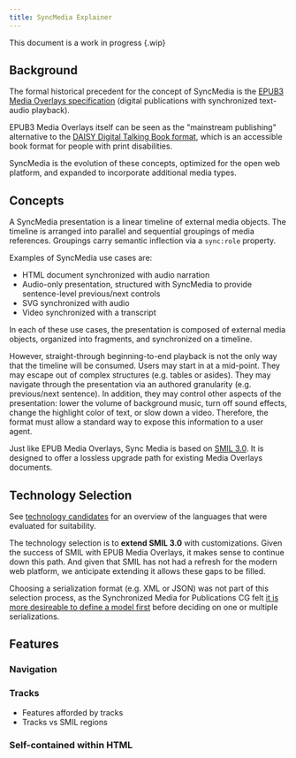 ```yaml
---
title: SyncMedia Explainer
---
```

This document is a work in progress {.wip}

## Background

The formal historical precedent for the concept of SyncMedia is the [EPUB3 Media Overlays specification](http://www.idpf.org/epub/31/spec/epub-mediaoverlays.html) (digital publications with synchronized text-audio playback).

EPUB3 Media Overlays itself can be seen as the "mainstream publishing" alternative to the [DAISY Digital Talking Book format](http://www.daisy.org/daisypedia/daisy-digital-talking-book), which is an accessible book format for people with print disabilities.

SyncMedia is the evolution of these concepts, optimized for the open web platform, and expanded to incorporate additional media types.

## Concepts

A SyncMedia presentation is a linear timeline of external media objects. The timeline is arranged into parallel and sequential groupings of media references. Groupings carry semantic inflection via a `sync:role` property.

Examples of SyncMedia use cases are:
* HTML document synchronized with audio narration
* Audio-only presentation, structured with SyncMedia to provide sentence-level previous/next controls
* SVG synchronized with audio
* Video synchronized with a transcript

In each of these use cases, the presentation is composed of external media objects, organized into fragments, and synchronized on a timeline.

However, straight-through beginning-to-end playback is not the only way that the timeline will be consumed. Users may start in at a mid-point. They may escape out of complex structures (e.g. tables or asides). They may navigate through the presentation via an authored granularity (e.g. previous/next sentence). In addition, they may control other aspects of the presentation: lower the volume of background music, turn off sound effects, change the highlight color of text, or slow down a video. Therefore, the format must allow a standard way to expose this information to a user agent.

Just like EPUB Media Overlays, Sync Media is based on [SMIL 3.0](https://www.w3.org/TR/REC-smil/smil30.html). It is designed to offer a lossless upgrade path for existing Media Overlays documents.


## Technology Selection

See [technology candidates](technology-candidates.html) for an overview of the languages that were evaluated for suitability.

The technology selection is to __extend SMIL 3.0__ with customizations. Given the success of SMIL with EPUB Media Overlays, it makes sense to continue down this path. And given that SMIL has not had a refresh for the modern web platform, we anticipate extending it allows these gaps to be filled.

Choosing a serialization format (e.g. XML or JSON) was not part of this selection process, as the Synchronized Media for Publications CG felt [it is more desireable to define a model first](https://lists.w3.org/Archives/Public/public-sync-media-pub/2020Jul/0005.html) before deciding on one or multiple serializations.  

## Features

### Navigation

### Tracks

* Features afforded by tracks
* Tracks vs SMIL regions

### Self-contained within HTML